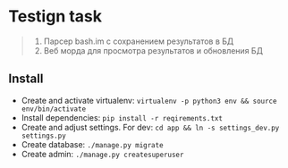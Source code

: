 # Testign task #
> 1. Парсер bash.im с сохранением результатов в БД
> 2. Веб морда для просмотра результатов и обновления БД

## Install ##
* Create and activate virtualenv: `virtualenv -p python3 env && source env/bin/activate`
* Install dependencies: `pip install -r reqirements.txt`
* Create and adjust settings. For dev: `cd app && ln -s settings_dev.py settings.py`
* Create database: `./manage.py migrate`
* Create admin: `./manage.py createsuperuser`
